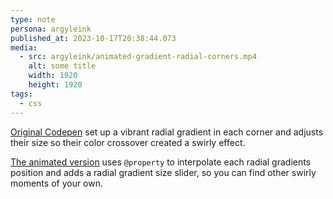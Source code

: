 ```yaml
---
type: note
persona: argyleink
published_at: 2023-10-17T20:38:44.073
media:
  - src: argyleink/animated-gradient-radial-corners.mp4
    alt: some title
    width: 1920
    height: 1920
tags: 
  - css
---
```


[Original Codepen](https://codepen.io/argyleink/pen/abPxjpZ?editors=1100) set up a vibrant radial gradient in each corner and adjusts their size so their color crossover created a swirly effect.

[The animated version](https://codepen.io/argyleink/pen/MWZMxNN) uses `@property` to interpolate each radial gradients position and adds a radial gradient size slider, so you can find other swirly moments of your own.
